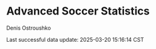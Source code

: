 # Advanced Soccer Statistics
Denis Ostroushko

<!-- gfm -->

Last successful data update: 2025-03-20 15:16:14 CST
